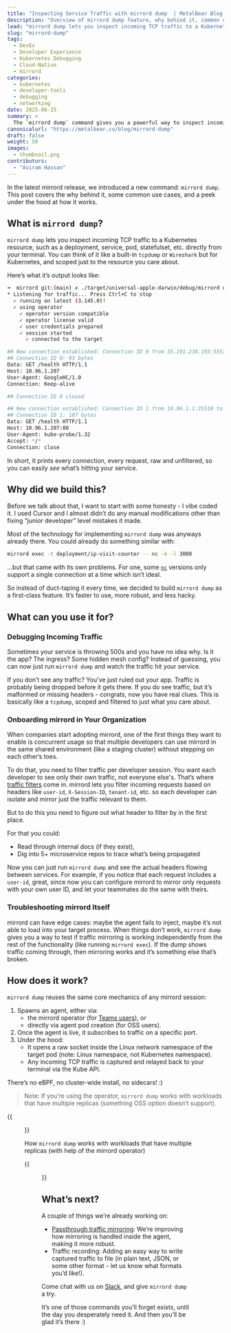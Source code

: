 ```yaml
---
title: "Inspecting Service Traffic with mirrord dump  | MetalBear Blog "
description: "Overview of mirrord dump feature, why behind it, common use cases, and a peek under the hood at how it works."
lead: "mirrord dump lets you inspect incoming TCP traffic to a Kubernetes resource, helping you troubleshoot and understand your application behavior."
slug: "mirrord-dump"
tags:
  - DevEx
  - Developer Experience
  - Kubernetes Debugging
  - Cloud-Native
  - mirrord
categories:
  - kubernetes
  - developer-tools
  - debugging
  - networking
date: 2025-06-25
summary: >
  The `mirrord dump` command gives you a powerful way to inspect incoming traffic to your Kubernetes resources directly in your terminal. Whether you’re debugging a mysterious 500 error, onboarding mirrord across your team, or just need to see what headers are flowing between services, this built-in command makes it easy to get visibility without extra setup. Learn how it works, when to use it, and how it works behind the scenes.
canonicalurl: "https://metalbear.co/blog/mirrord-dump"
draft: false
weight: 50
images:
  - thumbnail.png
contributors:
  - "Aviram Hassan"
---
```

In the latest mirrord release, we introduced a new command: `mirrord dump`. This post covers the why behind it, some common use cases, and a peek under the hood at how it works.

## What is `mirrord dump`?

`mirrord dump` lets you inspect incoming TCP traffic to a Kubernetes resource, such as a deployment, service, pod, statefulset, etc. directly from your terminal. You can think of it like a built-in `tcpdump` or `Wireshark` but for Kubernetes, and scoped just to the resource you care about.

Here’s what it’s output looks like:

```bash
➜  mirrord git:(main) ✗ ./target/universal-apple-darwin/debug/mirrord dump -t deployment/ip-visit-counter -p 80
* Listening for traffic... Press Ctrl+C to stop
  ✓ running on latest (3.145.0)!
  ✓ using operator
    ✓ operator version compatible
    ✓ operator license valid
    ✓ user credentials prepared
    ✓ session started
      ✓ connected to the target

## New connection established: Connection ID 0 from 35.191.238.165:55534 to 10.96.1.207:80
## Connection ID 0: 93 bytes
Data: GET /health HTTP/1.1
Host: 10.96.1.207
User-Agent: GoogleHC/1.0
Connection: Keep-alive

## Connection ID 0 closed

## New connection established: Connection ID 1 from 10.96.1.1:35510 to 10.96.1.207:80
## Connection ID 1: 107 bytes
Data: GET /health HTTP/1.1
Host: 10.96.1.207:80
User-Agent: kube-probe/1.32
Accept: */*
Connection: close
```

In short, it prints every connection, every request, raw and unfiltered, so you can easily *see* what’s hitting your service.

## Why did we build this?

Before we talk about that, I want to start with some honesty - I vibe coded it. I used Cursor and I almost didn’t do any manual modifications other than fixing “junior developer” level mistakes it made. 

Most of the technology for implementing `mirrord dump` was anyways already there. You could already do something similar with:

```bash
mirrord exec -t deployment/ip-visit-counter -- nc -k -l 3000
```
...but that came with its own problems. For one, some [`nc`](https://linux.die.net/man/1/nc) versions only support a single connection at a time which isn’t ideal.

So instead of duct-taping it every time, we decided to build `mirrord dump` as a first-class feature. It’s faster to use, more robust, and less hacky.

## What can you use it for?

### Debugging Incoming Traffic

Sometimes your service is throwing 500s and you have no idea why. Is it the app? The ingress? Some hidden mesh config? Instead of guessing, you can now just run `mirrord dump` and watch the traffic hit your service.

If you don’t see any traffic? You’ve just ruled out your app. Traffic is probably being dropped before it gets there. If you do see traffic, but it’s malformed or missing headers - congrats, now you have real clues. This is basically like a `tcpdump`, scoped and filtered to just what you care about.

### Onboarding mirrord in Your Organization

When companies start adopting mirrord, one of the first things they want to enable is concurrent usage so that multiple developers can use mirrord in the same shared environment (like a staging cluster) without stepping on each other’s toes.

To do that, you need to filter traffic per developer session. You want each developer to see only their own traffic, not everyone else's. That’s where [traffic filters](https://metalbear.co/mirrord/docs/using-mirrord/steal/#stealing-only-a-subset-of-the-remote-targets-traffic/?utm_source=blog&utm_medium=blog&utm_campaign=mirrord-dump-blog) come in. mirrord lets you filter incoming requests based on headers like `user-id`, `X-Session-ID`, `tenant-id`, etc. so each developer can isolate and mirror just the traffic relevant to them.

But to do this you need to figure out what header to filter by in the first place.

For that you could:

- Read through internal docs (if they exist),
- Dig into 5+ microservice repos to trace what’s being propagated

Now you can just run `mirrord dump` and see the actual headers flowing between services. For example, if you notice that each request includes a `user-id`, great, since now you can configure mirrord to mirror only requests with your own user ID, and let your teammates do the same with theirs.

### Troubleshooting mirrord Itself

mirrord can have edge cases: maybe the agent fails to inject, maybe it’s not able to load into your target process. When things don’t work, `mirrord dump` gives you a way to test if traffic mirroring is working independently from the rest of the functionality (like running `mirrord exec`). If the dump shows traffic coming through, then mirroring works and it’s something else that’s broken. 

## How does it work?

`mirrord dump` reuses the same core mechanics of any mirrord session:

1. Spawns an agent, either via:
    - the mirrord operator (for [Teams users](https://metalbear.co/mirrord/docs/overview/teams/?utm_source=blog&utm_medium=blog&utm_campaign=mirrord-dump-blog)), or
    - directly via agent pod creation (for OSS users).
2. Once the agent is live, it subscribes to traffic on a specific port.
3. Under the hood:
    - It opens a raw socket inside the Linux network namespace of the target pod (note: Linux namespace, not Kubernetes namespace).
    - Any incoming TCP traffic is captured and relayed back to your terminal via the Kube API.

There’s no eBPF, no cluster-wide install, no sidecars! :)

> Note: If you’re using the operator, `mirrord dump` works with workloads that have multiple replicas (something OSS option doesn’t support).
> 

{{<figure src="mirrord-dump-operator.png" title="How mirrord dump works with workloads that have multiple replicas when using the mirrord operator." alt="mirrord dump when using the mirrord operator" height="100%" width="100%">}}


How `mirrord dump` works with workloads that have multiple replicas (with help of the mirrord operator)

{{<figure src="mirrord-dump-oss.png" title="How mirrord dump works when using the OSS version." alt="mirrord dump when using the OSS version" height="100%" width="100%">}}

## What’s next?

A couple of things we’re already working on:

- [Passthrough traffic mirroring](https://github.com/metalbear-co/mirrord/pull/3279): We’re improving how mirroring is handled inside the agent, making it more robust.
- Traffic recording: Adding an easy way to write captured traffic to file (in plain text, JSON, or some other format - let us know what formats you’d like!).

Come chat with us on [Slack](https://metalbearcommunity.slack.com/), and give `mirrord dump` a try.

It’s one of those commands you’ll forget exists, until the day you desperately need it. And then you’ll be glad it’s there :)
